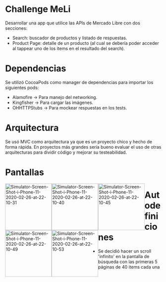 # Challenge MeLi
Desarrollar una app que utilice las APIs de Mercado Libre con dos secciones:
- Search: buscador de productos y listado de respuestas.
- Product Page: detalle de un producto (al cual se debería poder acceder al tappear uno
de los items en el resultado del search).

# Dependencias
Se utilizó CocoaPods como manager de dependencias para importar los siguientes pods:
- Alamofire -> Para manejo del networking.
- Kingfisher -> Para cargar las imágenes.
- OHHTTPStubs -> Para mockear respuestas en los tests.

# Arquitectura
Se usó MVC como arquitectura ya que es un proyecto chico y hecho de forma rápida. En proyectos más grandes sería bueno evaluar el uso de otras arquitecturas para dividir código y mejorar su testeabilidad.

# Pantallas
<div>
<img style="float:left;" src="https://i.ibb.co/RN99mML/Simulator-Screen-Shot-i-Phone-11-2020-02-26-at-22-10-31.png" alt="Simulator-Screen-Shot-i-Phone-11-2020-02-26-at-22-10-31" border="0" width="150">
<img style="float:left;" src="https://i.ibb.co/2Nwhkm4/Simulator-Screen-Shot-i-Phone-11-2020-02-26-at-22-10-40.png" alt="Simulator-Screen-Shot-i-Phone-11-2020-02-26-at-22-10-40" border="0" width="150">
<img style="float:left;" src="https://i.ibb.co/sjbHBRH/Simulator-Screen-Shot-i-Phone-11-2020-02-26-at-22-10-45.png" alt="Simulator-Screen-Shot-i-Phone-11-2020-02-26-at-22-10-45" border="0" width="150">
<img style="float:left;" src="https://i.ibb.co/R4t0fcS/Simulator-Screen-Shot-i-Phone-11-2020-02-26-at-22-10-49.png" alt="Simulator-Screen-Shot-i-Phone-11-2020-02-26-at-22-10-49" border="0" width="150">
<img style="float:left;" src="https://i.ibb.co/zsDXCFw/Simulator-Screen-Shot-i-Phone-11-2020-02-26-at-22-10-53.png" alt="Simulator-Screen-Shot-i-Phone-11-2020-02-26-at-22-10-53" border="0" width="150">
</div>

# Autodefiniciones
- Se decidió hacer un scroll 'infinito' en la pantalla de búsqueda con las primeras 5 páginas de 40 items cada una
